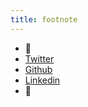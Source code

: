 ```yaml
---
title: footnote
---
```

* 💜
* [Twitter](https://twitter.com/sreejagpt)
* [Github](https://github.com/sreejagpt)
* [Linkedin](https://www.linkedin.com/in/sreeja-gupta/)
* 💜
